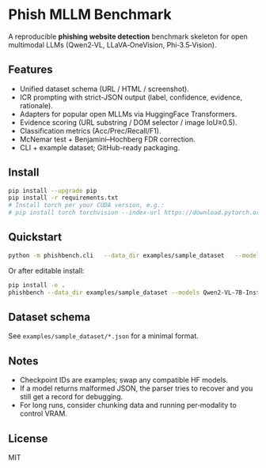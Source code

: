 
# Phish MLLM Benchmark

A reproducible **phishing website detection** benchmark skeleton for open multimodal LLMs (Qwen2‑VL, LLaVA‑OneVision, Phi‑3.5‑Vision).

## Features
- Unified dataset schema (URL / HTML / screenshot).
- ICR prompting with strict-JSON output (label, confidence, evidence, rationale).
- Adapters for popular open MLLMs via HuggingFace Transformers.
- Evidence scoring (URL substring / DOM selector / image IoU≥0.5).
- Classification metrics (Acc/Prec/Recall/F1).
- McNemar test + Benjamini–Hochberg FDR correction.
- CLI + example dataset; GitHub-ready packaging.

## Install
```bash
pip install --upgrade pip
pip install -r requirements.txt
# Install torch per your CUDA version, e.g.:
# pip install torch torchvision --index-url https://download.pytorch.org/whl/cu121
```

## Quickstart
```bash
python -m phishbench.cli   --data_dir examples/sample_dataset   --models Qwen2-VL-7B-Instruct,LLaVA-OneVision-7B,phi-3.5-vision-instruct   --modalities url,html,image,all   --max_samples 0   --out_dir ./benchmark_out
```

Or after editable install:
```bash
pip install -e .
phishbench --data_dir examples/sample_dataset --models Qwen2-VL-7B-Instruct --modalities all
```

## Dataset schema
See `examples/sample_dataset/*.json` for a minimal format.

## Notes
- Checkpoint IDs are examples; swap any compatible HF models.
- If a model returns malformed JSON, the parser tries to recover and you still get a record for debugging.
- For long runs, consider chunking data and running per‑modality to control VRAM.

## License
MIT
